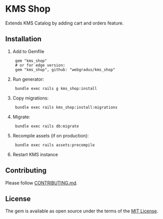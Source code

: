 # KMS Shop
Extends KMS Catalog by adding cart and orders feature.

## Installation

1. Add to Gemfile

        gem "kms_shop"
        # or for edge version:
        gem "kms_shop", github: "webgradus/kms_shop"

2. Run generator:

        bundle exec rails g kms_shop:install

3. Copy migrations:

        bundle exec rails kms_shop:install:migrations

4. Migrate:

        bundle exec rails db:migrate

5. Recompile assets (if on production):

        bundle exec rails assets:precompile

6. Restart KMS instance

## Contributing

Please follow [CONTRIBUTING.md](CONTRIBUTING.md).

## License
The gem is available as open source under the terms of the [MIT License](http://opensource.org/licenses/MIT).
